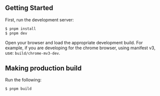 ## Getting Started

First, run the development server:

```bash
$ pnpm install
$ pnpm dev
```

Open your browser and load the appropriate development build. For example, if you are developing for the chrome browser, using manifest v3, use: `build/chrome-mv3-dev`.

## Making production build

Run the following:

```bash
$ pnpm build
```
